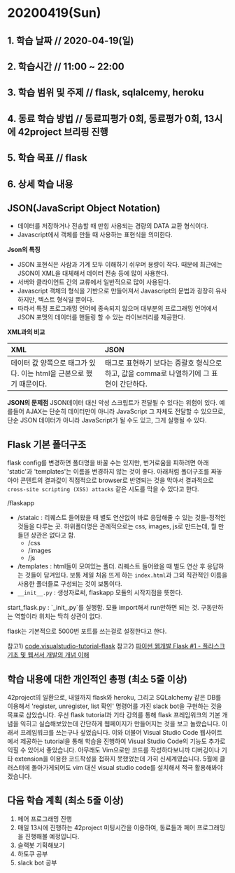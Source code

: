 # 20200419\(Sun\)

## 1. 학습 날짜 // 2020-04-19\(일\)

## 2. 학습시간 // 11:00 ~ 22:00

## 3. 학습 범위 및 주제 // flask, sqlalcemy, heroku

## 4. 동료 학습 방법 // 동료피평가 0회, 동료평가 0회, 13시에 42project 브리핑 진행

## 5. 학습 목표 // flask

## 6. 상세 학습 내용

## JSON\(JavaScript Object Notation\)

* 데이터를 저장하거나 전송할 때 만힝 사용되는 경량의 DATA 교환 형식이다.
* Javascript에서 객체를 만들 때 사용하는 표현식을 의미한다.

**Json의 특징**

* JSON 표현식은 사람과 기계 모두 이해하기 쉬우며 용량이 작다. 때문에 최근에는 JSON이 XML을 대체해서 데이터 전송 등에 많이 사용한다.
* 서버와 클라이언트 간의 교류에서 일반적으로 많이 사용된다.
* Javascript 객체의 형식을 기반으로 만들어져서 Javascript의 문법과 굉장히 유사하지만, 텍스트 형식일 뿐이다.
* 따라서 특정 프로그래밍 언어에 종속되지 않으며 대부분의 프로그래밍 언어에서 JSON 포맷의 데이터를 핸들링 할 수 있는 라이브러리를 제공한다.

**XML과의 비교**

| XML | JSON |
| :--- | :--- |
| 데이터 값 양쪽으로 태그가 있다. 이는 html을 근본으로 했기 때문이다. | 태그로 표현하기 보다는 중괄호 형식으로하고, 값을 comma로 나열하기에 그 표현이 간단하다. |

**JSON의 문제점** JSON데이터 대신 악성 스크립트가 전달될 수 있다는 위험이 있다. 예를들어 AJAX는 단순히 데이터만이 아니라 JavaScript 그 자체도 전달할 수 있으므로, 단순 JSON 데이터가 아니라 JavaScript가 될 수도 있고, 그게 실행될 수 있다.

## Flask 기본 폴더구조

flask config를 변경하면 폴더명을 바꿀 수는 있지만, 번거로움을 피하려면 아래 'static'과 'templates'는 이름을 변경하지 않는 것이 좋다. 아래처럼 폴더구조를 짜놓아야 콘텐트의 결과값이 직접적으로 browser로 반영되는 것을 막아서 결과적으로 `cross-site scripting (XSS) attacks` 같은 시도를 막을 수 있다고 한다.

/flaskapp

* /stataic : 리퀘스트 들어왔을 때 별도 연산없이 바로 응답해줄 수 있는 것들-정적인 것들을 다루는 곳. 하위폴더명은 관례적으로는 css, images, js로 만드는데, 뭘 만들던 상관은 없다고 함.
  * /css
  * /images
  * /js
* /templates : html들이 모여있는 폴더. 리퀘스트 들어왔을 때 별도 연산 후 응답하는 것들이 담겨있다. 보통 제일 처음 뜨게 하는 `index.html`과 그외 직관적인 이름을 사용한 폴더들로 구성되는 것이 보통이다.
* `__init__.py` : 생성자로써, flaskapp 모듈의 시작지점을 뜻한다.

start_flask.py : \`\_init_.py\`를 실행함. 모듈 import해서 run만하면 되는 것. 구동만하는 역할이라 위치는 딱히 상관이 없다.

flask는 기본적으로 5000번 포트를 쓰는걸로 설정한다고 한다.

참고1\) [code.visualstudio-tutorial-flask](https://code.visualstudio.com/docs/python/tutorial-flask) 참고2\) [파이썬 웹개발 Flask \#1 - 플라스크 기초 및 웹서서 개발의 개념 이해](https://www.youtube.com/watch?v=u2KnTZa1_WU&list=PLEOnZ6GeucBWvOGSbIKNMp6RMQL9LYRc3&index=2)

## 학습 내용에 대한 개인적인 총평 \(최소 5줄 이상\)

42project의 일환으로, 내일까지 flask와 heroku, 그리고 SQLalchemy 같은 DB를 이용해서 'register, unregister, list 확인' 명령어를 가진 slack bot을 구현하는 것을 목표로 삼았습니다. 우선 flask tutorial과 기타 강의를 통해 flask 프레임워크의 기본 개념을 익히고 실습해보았는데 간단하게 웹페이지가 만들어지는 것을 보고 놀랐습니다. 이래서 프레임워크를 쓰는구나 싶었습니다. 이와 더불어 Visual Studio Code 웹사이트에서 제공하는 tutorial을 통해 학습을 진행하여 Visual Studio Code의 기능도 추가로 익힐 수 있어서 좋았습니다. 아무래도 Vim으로만 코드를 작성하다보니까 디버깅이나 기타 extension을 이용한 코드작성을 접하지 못했었는데 가히 신세계였습니다. 5월에 클러스터에 돌아가게되어도 vim 대신 visual studio code를 설치해서 적극 활용해봐야겠습니다.

## 다음 학습 계획 \(최소 5줄 이상\)

1. 페어 프로그래밍 진행
2. 매일 13시에 진행하는 42project 미팅시간을 이용하여, 동료들과 페어 프로그래밍을 진행해볼 예정입니다.
3. 슬랙봇 기획해보기
4. 하토쿠 공부
5. slack bot 공부

